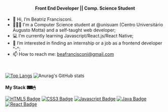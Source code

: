 
<h4 align="center"> Front End Developer || Comp. Science Student</h4> 

- 👋 Hi, I’m Beatriz Francisconi.
- 👩🏾‍💻 I'm a Computer Science student at @unisuam (Centro Universitário Augusto Motta) and a self-taught web developer;
- 💻 I’m currently learning Javascript/React.js/React Native;
- 👀 I’m interested in finding an internship or a job as a frontend developer ^-^;
- 📫 How to reach me: beafrancisconi@gmail.com
<br>

<div style="display: inline_block" align="left">
  
[![Top Langs](https://github-readme-stats.vercel.app/api/top-langs/?username=beathedev&theme=gruvbox&show_icons=true)](https://github.com/beathedev/github-readme-stats)
![Anurag's GitHub stats](https://github-readme-stats.vercel.app/api?username=beathedev&theme=gruvbox&show_icons=true)
  
</div>

<div style="display: inline_block" align="left">
  
  <h4> My Stack ⌨🖱 </h4> 
  
[![HTML5 Badge](https://img.shields.io/badge/HTML-E34F26?style=flat-square-badge&logo=html5&logoColor=white&link=)]()
[![CSS3 Badge](https://img.shields.io/badge/CSS-1572B6?style=flat-square-badge&logo=css3&logoColor=white&link=)]()
[![Javascript Badge](https://img.shields.io/badge/JavaScript-F7DF1E?style=flat-square-badge&logo=javascript&logoColor=white&link=)]()
[![Java Badge](https://img.shields.io/badge/Java-EA4335?style=flat-square-badge&logo=Java&logoColor=white&link=)]()
[![React Badge](https://img.shields.io/badge/React-16A9F5?style=flat-square-badge&logo=React&logoColor=white&link=)]()
  
</div>


